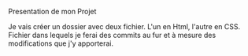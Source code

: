 Presentation de mon Projet

Je vais créer un dossier avec deux fichier. L'un en Html, l'autre en CSS. Fichier dans lequels je ferai des commits au fur et à mesure des modifications que j'y apporterai.